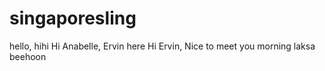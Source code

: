# singaporesling

hello, hihi
Hi Anabelle, Ervin here
Hi Ervin, Nice to meet you
morning
laksa beehoon
